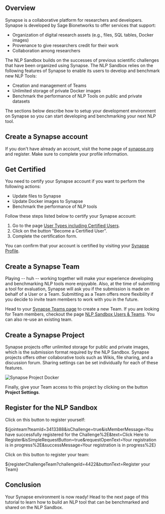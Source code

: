 ## Overview

Synapse is a collaborative platform for researchers and developers. Synapse is
developed by Sage Bionetworks to offer services that support:

- Organization of digital research assets (e.g., files, SQL tables, Docker
  images)
-  Provenance to give researchers credit for their work
- Collaboration among researchers

The NLP Sandbox builds on the successes of previous scientific
challenges that have been organized using Synapse. The NLP Sandbox relies on the
following features of Synapse to enable its users to develop and benchmark new
NLP Tools:

- Creation and management of Teams
- Unlimited storage of private Docker images
- Benchmark the performance of NLP Tools on public and private datasets

The sections below describe how to setup your development environment on Synapse
so you can start developing and benchmarking your next NLP tool.

## Create a Synapse account

If you don't have already an account, visit the home page of [synapse.org] and
register. Make sure to complete your profile information.

## Get Certified

You need to certify your Synapse account if you want to perform the following
actions:

- Update files to Synapse
- Update Docker images to Synapse
- Benchmark the performance of NLP tools

Follow these steps listed below to certify your Synapse account:

1. Go to the page [User Types including Certified Users].
2. Click on the button "Become a Certified User".
3. Complete the certification form.

You can confirm that your account is certified by visiting your [Synapse
Profile].

## Create a Synapse Team

Playing -- huh -- working together will make your experience developing and
benchmarking NLP tools more enjoyable. Also, at the time of submitting a tool
for evaluation, Synapse will ask you if the submission is made on behalf of a
User or a Team. Submitting as a Team offers more flexibility if you decide to
invite team members to work with you in the future.

Head to your [Synapse Teams page] to
create a new Team. If you are looking for Team members, checkout the page [NLP
Sandbox Users & Teams]. You can also re-use an existing team.

## Create a Synapse Project

Synapse projects offer unlimited storage for public and private images, which is
the submission format required by the NLP Sandbox. Synapse projects offers other
collaborative tools such as Wikis, file sharing, and a discussion forum. Sharing
settings can be set individually for each of these features.

![Synapse Project Docker][syn-project-docker-repository]

Finally, give your Team access to this project by clicking on the button **Project
Settings**.

## Register for the NLP Sandbox

Click on this button to register yourself:

${jointeam?teamId=3413388&isChallenge=true&isMemberMessage=You have successfully
registered for the Challenge%2E&text=Click Here to
Register&isSimpleRequestButton=true&requestOpenText=Your registration is in
progress%2E&successMessage=Your registration is in progress%2E}

Click on this button to register your team:

${registerChallengeTeam?challengeId=4422&buttonText=Register your Team}

## Conclusion

Your Synapse environment is now ready! Head to the next page of this tutorial to
learn how to build an NLP tool that can be benchmarked and shared on the NLP
Sandbox.

<!-- Links -->

[synapse.org]: https://www.synapse.org/
[User Types including Certified Users]: https://docs.synapse.org/articles/accounts_certified_users_and_profile_validation.html
[Synapse Profile]: https://www.synapse.org/#!Profile:v/profile
[Synapse Teams page]: https://www.synapse.org/#!Profile:v/teams
[NLP Sandbox Users & Teams]: #!Synapse:syn22277124/wiki/604836
[syn-project-docker-repository]: https://github.com/nlpsandbox/nlpsandbox-website-synapse/raw/staging/images/synapse-project-docker-repository.png
